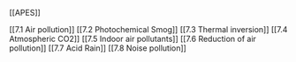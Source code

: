 [[APES]]

[[7.1 Air pollution]]
[[7.2 Photochemical Smog]]
[[7.3 Thermal inversion]]
[[7.4 Atmospheric CO2]]
[[7.5 Indoor air pollutants]]
[[7.6 Reduction of air pollution]]
[[7.7 Acid Rain]]
[[7.8 Noise pollution]]
